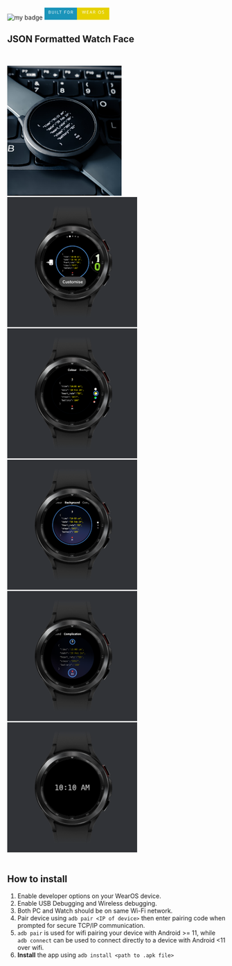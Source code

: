 ![my badge](https://img.shields.io/github/last-commit/Krishak15/JSON-Watch-Face/main?style=for-the-badge)
<img src="screenshots/badges/badge.svg" width="150"  />

## JSON Formatted Watch Face

&nbsp;
<div id="image-container">
  <img src="screenshots/1000464312.jpg" alt="Poster" height="300">
    &nbsp;
    &nbsp;
    &nbsp;
    &nbsp;
    &nbsp;
   <img src="screenshots/mockups/customise_screen.png" alt="Poster" height="300">
  &nbsp;
  <img src="screenshots/mockups/color_screen.png" alt="Poster" height="300">
  &nbsp;
  <img src="screenshots/mockups/background_screen.png" alt="Poster" height="300">
  &nbsp;
  <img src="screenshots/mockups/complication_screen.png" alt="Poster" height="300">
  &nbsp;
  <img src="screenshots/mockups/aod_screen.png" alt="Poster" height="300">
</div>
&nbsp;
&nbsp;

## How to install 

1) Enable developer options on your WearOS device.
2) Enable USB Debugging and Wireless debugging.
3) Both PC and Watch should be on same Wi-Fi network.
4) Pair device using ```adb pair <IP of device>``` then enter pairing code when prompted for secure TCP/IP communication.
5) ```adb pair``` is used for wifi pairing your device with Android >= 11, while ```adb connect``` can be used to connect directly to a device with Android <11 over wifi.
6) **Install** the app using ```adb install <path to .apk file>``` 

